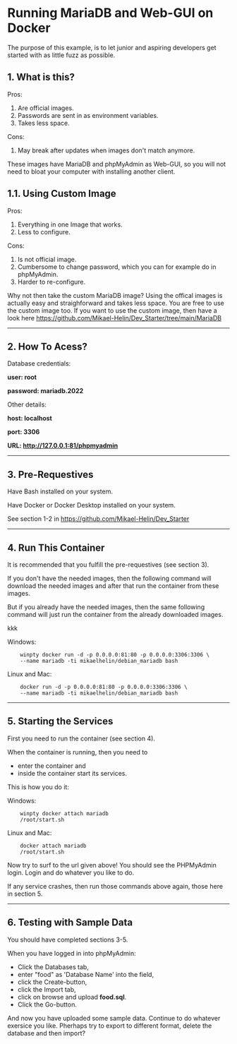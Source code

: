 # **Running MariaDB and Web-GUI on Docker**

The purpose of this example, is to let junior and aspiring developers get started with as little fuzz as possible.

## **1. What is this?**

Pros:
1. Are official images.
2. Passwords are sent in as environment variables.
3. Takes less space.

Cons:
1. May break after updates when images don't match anymore.

These images have MariaDB and phpMyAdmin as Web-GUI, so you will not need to bloat your computer with installing another client.

## **1.1. Using Custom Image**

Pros:
1. Everything in one Image that works.
2. Less to configure.

Cons:
1. Is not official image.
2. Cumbersome to change password, which you can for example do in phpMyAdmin.
3. Harder to re-configure.

Why not then take the custom MariaDB image? Using the offical images is actually easy and straighforward and takes less space. You are free to use the custom image too. If you want to use the custom image, then have a look here https://github.com/Mikael-Helin/Dev_Starter/tree/main/MariaDB

___

## **2. How To Acess?**

Database credentials:

**user: root**

**password: mariadb.2022**

Other details:

**host: localhost**

**port: 3306**

**URL: http://127.0.0.1:81/phpmyadmin**

___

## **3. Pre-Requestives**

Have Bash installed on your system.

Have Docker or Docker Desktop installed on your system.

See section 1-2 in https://github.com/Mikael-Helin/Dev_Starter

___

## **4. Run This Container**

It is recommended that you fulfill the pre-requestives (see section 3).

If you don't have the needed images, then the following command will download the needed images and after that run the container from these images.

But if you already have the needed images, then the same following command will just run the container from the already downloaded images.

kkk

Windows:

        winpty docker run -d -p 0.0.0.0:81:80 -p 0.0.0.0:3306:3306 \
        --name mariadb -ti mikaelhelin/debian_mariadb bash

Linux and Mac:

        docker run -d -p 0.0.0.0:81:80 -p 0.0.0.0:3306:3306 \
        --name mariadb -ti mikaelhelin/debian_mariadb bash

___

## **5. Starting the  Services**

First you need to run the container (see section 4).

When the container is running, then you need to
* enter the container and
* inside the container start its services.

This is how you do it:

Windows:

        winpty docker attach mariadb
        /root/start.sh

Linux and Mac:

        docker attach mariadb
        /root/start.sh

Now try to surf to the url given above! You should see the PHPMyAdmin login. Login and do whatever you like to do.

If any service crashes, then run those commands above again, those here in section 5.
___

## **6. Testing with Sample Data**

You should have completed sections 3-5.

When you have logged in into phpMyAdmin:

* Click the Databases tab,
* enter "food" as 'Database Name' into the field,
* click the Create-button,
* click the Import tab,
* click on browse and upload **food.sql**.
* Click the Go-button.
  
And now you have uploaded some sample data. Continue to do whatever exersice you like. Pherhaps try to export to different format, delete the database and then import?
